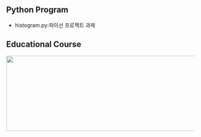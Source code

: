 ## Python Program

- histogram.py:파이선 프로젝트 과제

## Educational Course

<p align="center">
  
<img src="./python_result.JPG"  width="640" height="200">

</p>
